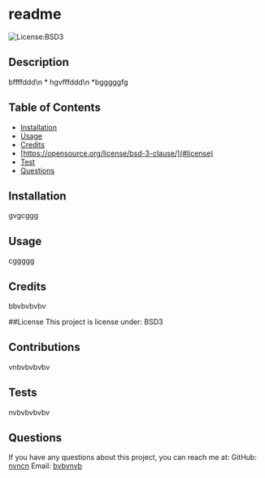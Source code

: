 # readme
  ![License:BSD3](http://img.shields.io/badge/license-BSD3-blue.svg)

  ## Description
  bffffddd\n * hgvfffddd\n *bgggggfg

  ## Table of Contents
  * [Installation](#installation)
  * [Usage](#usage)
  * [Credits](#credits)
  * [https://opensource.org/license/bsd-3-clause/](#license)
  * [Test](#tests)
  * [Questions](#questions)
  
  ## Installation
  gvgcggg

  ## Usage
  cggggg

  ## Credits
  bbvbvbvbv

  ##License
  This project is license under: BSD3

  ## Contributions
  vnbvbvbvbv

  ## Tests
  nvbvbvbvbv

  ## Questions
  If you have any questions about this project, you can reach me at: 
  GitHub: [nvncn](https://www.github.com/nvncn)
  Email: [bvbvnvb](bvbvnvb)

